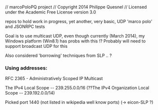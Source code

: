 // marcoPoloPQ project
// Copyright 2014 Philippe Quesnel
// Licensed under the Academic Free License version 3.0


repos to hold work in progress, 
yet another, very basic, UDP 'marco polo' and JSONRPC tests

Goal is to use multicast UDP,
even though currently (March 2014), my Windows platform (Win8.1) has probs with this !?
Probably will need to support broadcast UDP for this

Also considered 'borrowing' techniques from SLP .. ?


### Using addresses:
RFC 2365 - Administratively Scoped IP Multicast

The IPv4 Local Scope -- 239.255.0.0/16
(??The IPv4 Organization Local Scope -- 239.192.0.0/14)

Picked port 1440 (not listed in wikipedia well know ports)
(-> eicon-SLP ?)


